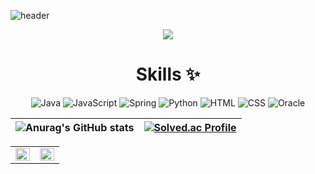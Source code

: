 ![header](https://capsule-render.vercel.app/api?type=Waving&color=0:FFF8C1,50:FFBD35,100:EC9454&height=160&section=header&text=Welcome!&fontSize=25&fontColor=ffffff&&fontAlignY=35&animation=twinkling)

<div align="center">


<a href="https://github.com/bb0oo" target="_blank"><img src="https://img.shields.io/badge/Bang-FFE15D?style=for-the-badge&logo=GitHub Sponsors&logoColor=yellow"/></a>

<!--<a href="버튼을 눌렀을 때 이동할 링크" target="_blank"><img src="https://img.shields.io/badge/뱃지레이블-배경색?style=뱃지모양&logo=로고&logoColor=로고색상"/></a>-->

# Skills ✨
![Java](https://img.shields.io/badge/Java-007396.svg?&style=for-the-bdge&logo=Java&logoColor=white)
![JavaScript](https://img.shields.io/badge/JAVASCRIPT-yellow?style=for-the-bdge&logo=&logoColor=white)
![Spring](https://img.shields.io/badge/Spring-6DB33F.svg?&style=for-the-bdge&logo=Java&logoColor=white)
![Python](https://img.shields.io/badge/Python-3776AB.svg?&style=for-the-bdge&logo=Java&logoColor=white)
![HTML](https://img.shields.io/badge/HTML-E34F26?style=for-the-bdge&logo=Java&logoColor=white)
![CSS](https://img.shields.io/badge/CSS-1572B6?style=for-the-bdge&logo=Java&logoColor=white)
![Oracle](https://img.shields.io/badge/Oracle-F80000?style=for-the-bdge&logo=Java&logoColor=white)


![Anurag's GitHub stats](https://github-readme-stats.vercel.app/api?username=bb9oo&theme=flag-india&show_icons=true) | [![Solved.ac Profile](http://mazassumnida.wtf/api/v2/generate_badge?boj=bbb999)](https://solved.ac/bbb999/) 
------------ | ------------- 


<!--[![Solved.ac Profile](http://mazassumnida.wtf/api/v2/generate_badge?boj=bbb999)](https://solved.ac/bbb999/)-->
  
<table><tr><td valign="top" width="50%">
<img src="https://github-readme-stats.vercel.app/api?username=bb9oo&theme=solarized-light&show_icons=true&count_private=true&hide_border=true" align="left" style="width: 100%" />
</td><td valign="top" width="50%">
<!--<img src="http://mazassumnida.wtf/api/v2/generate_badge?boj=bbb999" align="left" style="width: 100%" />-->
<img src="https://github-readme-stats.vercel.app/api/top-langs/?username=bb9oo&hide_border=true&layout=compact&theme=solarized-light" align="left" style="width: 100%" />
</td></tr></table>

</div>

<!--
**bb9oo/bb9oo** is a ✨ _special_ ✨ repository because its `README.md` (this file) appears on your GitHub profile.

Here are some ideas to get you started:

- 🔭 I’m currently working on ...
- 🌱 I’m currently learning ...
- 👯 I’m looking to collaborate on ...
- 🤔 I’m looking for help with ...
- 💬 Ask me about ...
- 📫 How to reach me: ...
- 😄 Pronouns: ...
- ⚡ Fun fact: ...
-->
